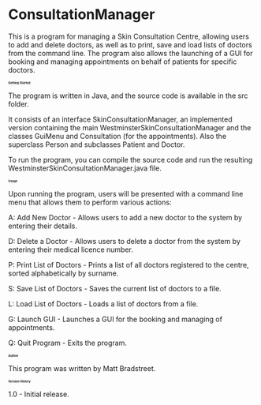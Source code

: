 # ConsultationManager
This is a program for managing a Skin Consultation Centre, allowing users to add and delete doctors, as well as to print, save and load lists of doctors from the command line. The program also allows the launching of a GUI for booking and managing appointments on behalf of patients for specific doctors. 


<h1 style="font-size: 6px;">Getting Started</h1>

The program is written in Java, and the source code is available in the src folder.

It consists of an interface SkinConsultationManager, an implemented version containing the main WestminsterSkinConsultationManager and the classes GuiMenu and Consultation (for the appointments). Also the superclass Person and subclasses Patient and Doctor.

To run the program, you can compile the source code and run the resulting WestminsterSkinConsultationManager.java file.


<h1 style="font-size: 6px;">Usage</h1>

Upon running the program, users will be presented with a command line menu that allows them to perform various actions:

A: Add New Doctor - Allows users to add a new doctor to the system by entering their details.

D: Delete a Doctor - Allows users to delete a doctor from the system by entering their medical licence number.

P: Print List of Doctors - Prints a list of all doctors registered to the centre, sorted alphabetically by surname.

S: Save List of Doctors - Saves the current list of doctors to a file.

L: Load List of Doctors - Loads a list of doctors from a file.

G: Launch GUI - Launches a GUI for the booking and managing of appointments.

Q: Quit Program - Exits the program.


<h1 style="font-size: 6px;">Author</h1>

This program was written by Matt Bradstreet.


<h1 style="font-size: 6px;">Version History</h1>

1.0 - Initial release.
